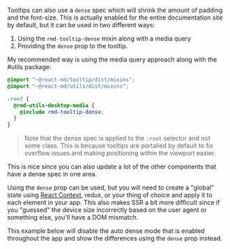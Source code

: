 Tooltips can also use a `dense` spec which will shrink the amount of padding and
the font-size. This is actually enabled for the entire documentation site by
default, but it can be used in two different ways:

1. Using the `rmd-tooltip-dense` mixin along with a media query
2. Providing the `dense` prop to the tooltip.

My recommended way is using the media query approach along with the #utils
package:

```scss
@import "~@react-md/tooltip/dist/mixins";
@import "~@react-md/utils/dist/mixins";

:root {
  @rmd-utils-desktop-media {
    @include rmd-tooltip-dense;
  }
}
```

> Note that the dense spec is applied to the `:root` selector and not some
> class. This is because tooltips are portalled by default to fix overflow
> issues and making positioning within the viewport easier.

This is nice since you can also update a lot of the other components that have a
dense spec in one area.

Using the `dense` prop can be used, but you will need to create a "global" state
using [React Context](https://reactjs.org/docs/context.html), redux, or your
thing of choice and apply it to each element in your app. This also makes SSR a
bit more difficult since if you "guessed" the device size incorrectly based on
the user agent or something else, you'll have a DOM mismatch.

This example below will disable the auto dense mode that is enabled throughout
the app and show the differences using the `dense` prop instead.
